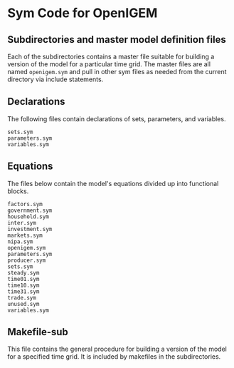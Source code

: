# Sym Code for OpenIGEM

## Subdirectories and master model definition files

Each of the subdirectories contains a master file suitable for building
a version of the model for a particular time grid. The master files are 
all named `openigem.sym` and pull in other sym files as needed from the 
current directory via include statements.

## Declarations 
The following files contain declarations of sets, parameters,
and variables.

    sets.sym
    parameters.sym
    variables.sym

## Equations
The files below contain the model's equations divided up into 
functional blocks.

    factors.sym
    government.sym
    household.sym
    inter.sym
    investment.sym
    markets.sym
    nipa.sym
    openigem.sym
    parameters.sym
    producer.sym
    sets.sym
    steady.sym
    time01.sym
    time10.sym
    time31.sym
    trade.sym
    unused.sym
    variables.sym

## Makefile-sub

This file contains the general procedure for building a version of 
the model for a specified time grid. It is included by makefiles in 
the subdirectories. 
